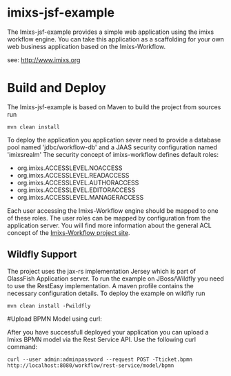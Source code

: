 # imixs-jsf-example


The Imixs-jsf-example provides a simple web application using the imixs workflow engine.
You can take this application as a scaffolding for your own web business application based on the Imixs-Workflow.

see:
http://www.imixs.org

# Build and Deploy

The Imixs-jsf-example  is based on Maven to build the project from sources run

    mvn clean install

To deploy the application you application sever need to provide a database pool named 'jdbc/workflow-db' and a JAAS security configuration named 'imixsrealm'
The security concept of imixs-workflow defines default roles:

* org.imixs.ACCESSLEVEL.NOACCESS
* org.imixs.ACCESSLEVEL.READACCESS
* org.imixs.ACCESSLEVEL.AUTHORACCESS
* org.imixs.ACCESSLEVEL.EDITORACCESS
* org.imixs.ACCESSLEVEL.MANAGERACCESS

Each user accessing the Imixs-Workflow engine should be mapped to one of these roles. The user roles can be mapped by configuration from the application server. You will find more information about the general ACL concept of the [Imixs-Workflow project site](http://www.imixs.org).

## Wildfly Support


The project uses the jax-rs implementation Jersey which is part of GlassFish Application server. To run the example on JBoss/Wildfly you need to use the RestEasy implementation. A maven profile contains the necessary configuration details. To deploy the example on wildfly run

    mvn clean install -Pwildfly



#Upload BPMN Model using curl:

After you have successfull deployed your application you can upload a Imixs BPMN model via the Rest Service API. Use the following curl command:

    curl --user admin:adminpassword --request POST -Tticket.bpmn http://localhost:8080/workflow/rest-service/model/bpmn

